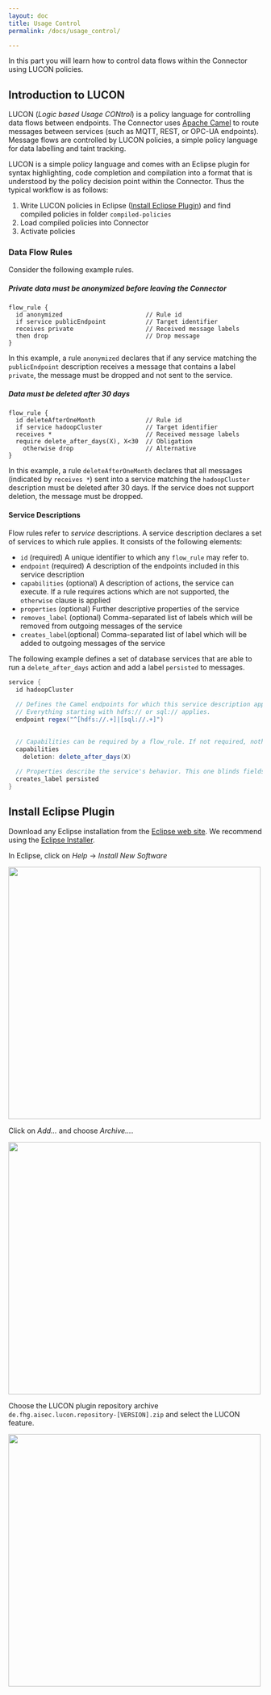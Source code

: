 ```yaml
---
layout: doc
title: Usage Control
permalink: /docs/usage_control/

---
```


In this part you will learn how to control data flows within the Connector using LUCON policies.

## Introduction to LUCON

LUCON (_Logic based Usage CONtrol_) is a policy language for controlling data flows between endpoints. The Connector uses [Apache Camel](http://camel.apache.org/) to route messages between services (such as MQTT, REST, or OPC-UA endpoints). Message flows are controlled by LUCON policies, a simple policy language for data labelling and taint tracking.

LUCON is a simple policy language and comes with an Eclipse plugin for syntax highlighting, code completion and compilation into a format that is understood by the policy decision point within the Connector. Thus the typical workflow is as follows:

1. Write LUCON policies in Eclipse ([Install Eclipse Plugin](#install-eclipse-plugin)) and find compiled policies in folder `compiled-policies`
1. Load compiled policies into Connector
1. Activate policies

### Data Flow Rules

Consider the following example rules.

##### Private data must be anonymized before leaving the Connector

```
flow_rule {
  id anonymized                       // Rule id
  if service publicEndpoint           // Target identifier
  receives private                    // Received message labels
  then drop                           // Drop message
}
```

In this example, a rule `anonymized` declares that if any service matching the `publicEndpoint` description receives a message that contains a label `private`, the message must be dropped and not sent to the service.

##### Data must be deleted after 30 days

```
flow_rule {
  id deleteAfterOneMonth              // Rule id
  if service hadoopCluster            // Target identifier
  receives *                          // Received message labels
  require delete_after_days(X), X<30  // Obligation 
    otherwise drop                    // Alternative
}
```
In this example, a rule `deleteAfterOneMonth` declares that all messages (indicated by `receives *`) sent into a service matching the `hadoopCluster` description must be deleted after 30 days. If the service does not support deletion, the message must be dropped.

#### Service Descriptions

Flow rules refer to _service_ descriptions. A service description declares a set of services to which rule applies. It consists of the following elements:

* `id` (required) A unique identifier to which any `flow_rule` may refer to.
* `endpoint` (required) A description of the endpoints included in this service description
* `capabilities` (optional) A description of actions, the service can execute. If a rule requires actions which are not supported, the `otherwise` clause is applied
* `properties` (optional) Further descriptive properties of the service
* `removes_label` (optional) Comma-separated list of labels which will be removed from outgoing messages of the service
* `creates_label`(optional) Comma-separated list of label which will be added to outgoing messages of the service

The following example defines a set of database services that are able to run a `delete_after_days` action and add a label `persisted` to messages.

```groovy
service {
  id hadoopCluster
  
  // Defines the Camel endpoints for which this service description applies, using a regular expression.
  // Everything starting with hdfs:// or sql:// applies.
  endpoint regex("^[hdfs://.+]|[sql://.+]")

  
  // Capabilities can be required by a flow_rule. If not required, nothing will happen
  capabilities
    deletion: delete_after_days(X)
  
  // Properties describe the service's behavior. This one blinds fields "surname" and "name"
  creates_label persisted
}
```

## Install Eclipse Plugin

Download any Eclipse installation from the [Eclipse web site](https://www.eclipse.org/downloads/). We recommend using the [Eclipse Installer](https://www.eclipse.org/downloads/eclipse-packages/).

In Eclipse, click on _Help_ -> _Install New Software_

<img src="../../assets/img/eclipse_install_new_software.png" width="500"/>

Click on _Add..._ and choose _Archive..._.

<img src="../../assets/img/eclipse-install-from-archive.png" width="500"/>

Choose the LUCON plugin repository archive `de.fhg.aisec.lucon.repository-[VERSION].zip` and select the LUCON feature.

<img src="../../assets/img/eclipse-install-lucon-feature.png" width="500"/>
